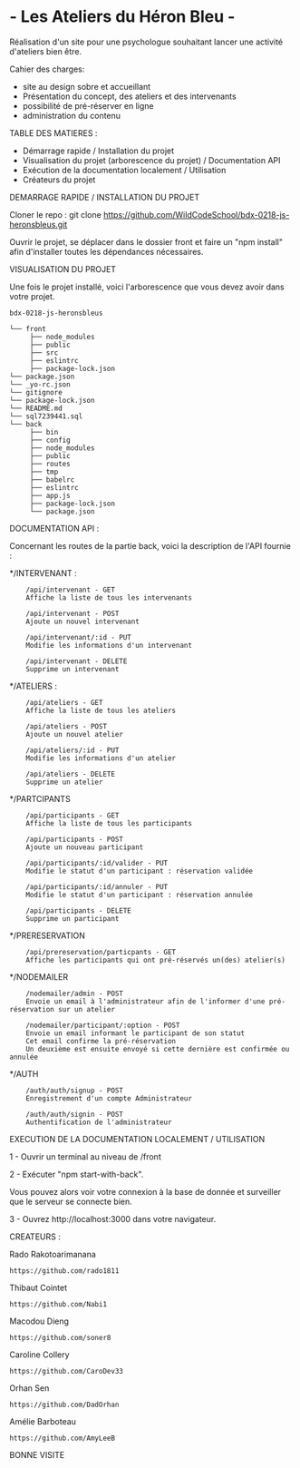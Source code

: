 <h1>- Les Ateliers du Héron Bleu -</h1>

Réalisation d'un site pour une psychologue souhaitant lancer une activité d'ateliers bien être.

Cahier des charges:
- site au design sobre et accueillant
- Présentation du concept, des ateliers et des intervenants
- possibilité de pré-réserver en ligne
- administration du contenu

TABLE DES MATIERES : 

  - Démarrage rapide / Installation du projet
  - Visualisation du projet (arborescence du projet) / Documentation API
  - Exécution de la documentation localement / Utilisation
  - Créateurs du projet
  
DEMARRAGE RAPIDE / INSTALLATION DU PROJET 

Cloner le repo : git clone https://github.com/WildCodeSchool/bdx-0218-js-heronsbleus.git
<p> Ouvrir le projet, se déplacer dans le dossier front et faire un "npm install" afin d'installer toutes les dépendances nécessaires.</p>

VISUALISATION DU PROJET 

<p>Une fois le projet installé, voici l'arborescence que vous devez avoir dans votre projet.</p>

```
bdx-0218-js-heronsbleus

└── front
     ├── node_modules
     ├── public
     ├── src
     ├── eslintrc
     ├── package-lock.json
└── package.json
└── _yo-rc.json
└── gitignore
└── package-lock.json
└── README.md
└── sql7239441.sql
└── back
     ├── bin
     ├── config
     ├── node_modules
     ├── public
     ├── routes
     ├── tmp
     ├── babelrc
     ├── eslintrc
     ├── app.js
     ├── package-lock.json
     └── package.json

```


DOCUMENTATION API :

Concernant les routes de la partie back, voici la description de l'API fournie :

*/INTERVENANT : 

        /api/intervenant - GET
        Affiche la liste de tous les intervenants

        /api/intervenant - POST
        Ajoute un nouvel intervenant

        /api/intervenant/:id - PUT
        Modifie les informations d'un intervenant

        /api/intervenant - DELETE
        Supprime un intervenant

*/ATELIERS : 

        /api/ateliers - GET
        Affiche la liste de tous les ateliers

        /api/ateliers - POST
        Ajoute un nouvel atelier

        /api/ateliers/:id - PUT
        Modifie les informations d'un atelier

        /api/ateliers - DELETE
        Supprime un atelier

*/PARTCIPANTS

        /api/participants - GET
        Affiche la liste de tous les participants

        /api/participants - POST
        Ajoute un nouveau participant

        /api/participants/:id/valider - PUT
        Modifie le statut d'un participant : réservation validée

        /api/participants/:id/annuler - PUT
        Modifie le statut d'un participant : réservation annulée

        /api/participants - DELETE
        Supprime un participant

*/PRERESERVATION

        /api/prereservation/particpants - GET
        Affiche les participants qui ont pré-réservés un(des) atelier(s)
        
*/NODEMAILER

        /nodemailer/admin - POST
        Envoie un email à l'administrateur afin de l'informer d'une pré-réservation sur un atelier
        
        /nodemailer/participant/:option - POST
        Envoie un email informant le participant de son statut 
        Cet email confirme la pré-réservation
        Un deuxième est ensuite envoyé si cette dernière est confirmée ou annulée

*/AUTH

        /auth/auth/signup - POST 
        Enregistrement d'un compte Administrateur 

        /auth/auth/signin - POST
        Authentification de l'administrateur


EXECUTION DE LA DOCUMENTATION LOCALEMENT / UTILISATION

<p>1 - Ouvrir un terminal au niveau de /front</p>
<p>2 - Exécuter "npm start-with-back".</p>
<p>Vous pouvez alors voir votre connexion à la base de donnée et surveiller que le serveur se connecte bien.</p>
<p>3 - Ouvrez http://localhost:3000 dans votre navigateur.</p>

CREATEURS : 

Rado Rakotoarimanana

    https://github.com/rado1811

Thibaut Cointet

    https://github.com/Nabi1

Macodou Dieng

    https://github.com/soner8

Caroline Collery

    https://github.com/CaroDev33

Orhan Sen

    https://github.com/DadOrhan

Amélie Barboteau

    https://github.com/AmyLeeB


BONNE VISITE 



